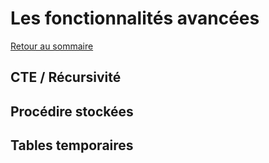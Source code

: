 # Les fonctionnalités avancées

[Retour au sommaire](./../README.md#Sommaire)

## CTE / Récursivité

## Procédire stockées

## Tables temporaires
